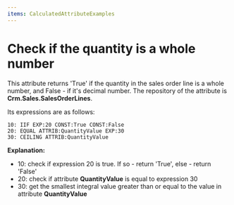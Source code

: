 ```yaml
---
items: CalculatedAttributeExamples
---
```


# Check if the quantity is a whole number

This attribute returns 'Тrue' if the quantity in the sales order line is а whole number, and False - if it's decimal number. The repository of the attribute is **Crm.Sales.SalesOrderLines**.

Its expressions are as follows:

```
10: IIF EXP:20 CONST:True CONST:False
20: EQUAL ATTRIB:QuantityValue EXP:30 
30: CEILING ATTRIB:QuantityValue
```

**Explanation:**

- 10: check if expression 20 is true. If so - return 'True', else - return 'False'
- 20: check if attribute **QuantityValue** is equal to expression 30
- 30: get the smallest integral value greater than or equal to the value in attribute **QuantityValue**
